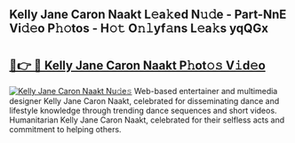 ## Kelly Jane Caron Naakt L𝚎a𝚔ed N𝚞𝚍e - Part-NnE Vi𝚍𝚎o P𝚑𝚘tos - H𝚘𝚝 O𝚗𝚕yf𝚊ns L𝚎a𝚔s yqQGx

# <h2><a href="http://kf6hme.oniu.top/?m=Kelly+Jane+Caron+Naakt">🔗👉 🔴 Kelly Jane Caron Naakt P𝚑ot𝚘𝚜 V𝚒d𝚎o</a></h2>

[![Kelly Jane Caron Naakt Nu𝚍e𝚜](https://i.imgur.com/0qMVB7G.gif)](http://kf6hme.oniu.top/?m=Kelly+Jane+Caron+Naakt)
Web-based entertainer and multimedia designer Kelly Jane Caron Naakt, celebrated for disseminating dance and lifestyle knowledge through trending dance sequences and short videos. Humanitarian Kelly Jane Caron Naakt, celebrated for their selfless acts and commitment to helping others.  
